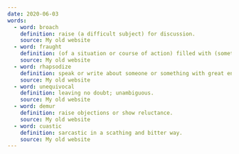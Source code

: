 ```yaml
---
date: 2020-06-03
words:
  - word: broach
    definition: raise (a difficult subject) for discussion.
    source: My old website
  - word: fraught
    definition: (of a situation or course of action) filled with (something undesirable).
    source: My old website
  - word: rhapsodize
    definition: speak or write about someone or something with great enthusiasm and delight.
    source: My old website
  - word: unequivocal
    definition: leaving no doubt; unambiguous.
    source: My old website
  - word: demur
    definition: raise objections or show reluctance.
    source: My old website
  - word: cuastic
    definition: sarcastic in a scathing and bitter way.
    source: My old website
---
```

